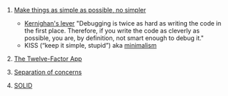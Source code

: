 
1. [Make things as simple as possible, no simpler](http://c2.com/cgi/wiki?EinsteinPrinciple)
   - [Kernighan's lever](https://www.linusakesson.net/programming/kernighans-lever/) "Debugging is twice as hard as writing the code in the first place. Therefore, if you write the code as cleverly as possible, you are, by definition, not smart enough to debug it."
   - KISS (“keep it simple, stupid”) aka [minimalism](https://brandur.org/minimalism)

2. [The Twelve-Factor App](https://github.com/thepler/principles)

3. [Separation of concerns](https://en.wikipedia.org/wiki/Separation_of_concerns)

4. [SOLID](https://en.wikipedia.org/wiki/SOLID)

